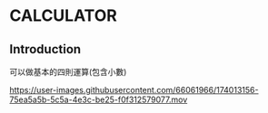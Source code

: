 # CALCULATOR

## Introduction

可以做基本的四則運算(包含小數)

https://user-images.githubusercontent.com/66061966/174013156-75ea5a5b-5c5a-4e3c-be25-f0f312579077.mov

